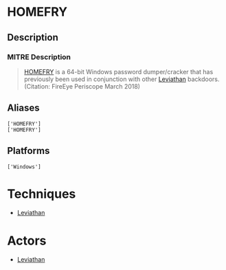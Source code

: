
# HOMEFRY

## Description

### MITRE Description

> [HOMEFRY](https://attack.mitre.org/software/S0232) is a 64-bit Windows password dumper/cracker that has previously been used in conjunction with other [Leviathan](https://attack.mitre.org/groups/G0065) backdoors. (Citation: FireEye Periscope March 2018)

## Aliases

```
['HOMEFRY']
['HOMEFRY']
```

## Platforms

```
['Windows']
```

# Techniques


* [Leviathan](../techniques/Leviathan.md)


# Actors


* [Leviathan](../actors/Leviathan.md)


